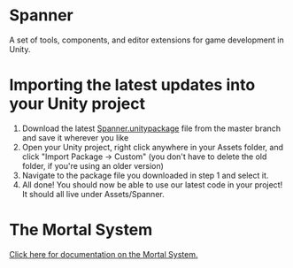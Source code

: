 # Spanner
A set of tools, components, and editor extensions for game development in Unity.

# Importing the latest updates into your Unity project
1. Download the latest [Spanner.unitypackage](https://github.com/MandalaGames/Spanner/blob/master/UnityPackages/Spanner.unitypackage) file from the master branch and save it wherever you like
2. Open your Unity project, right click anywhere in your Assets folder, and click "Import Package -> Custom" (you don't have to delete the old folder, if you're using an older version)
3. Navigate to the package file you downloaded in step 1 and select it.
4. All done! You should now be able to use our latest code in your project! It should all live under Assets/Spanner.

# The Mortal System
[Click here for documentation on the Mortal System.](https://github.com/MandalaGames/Spanner/tree/master/Assets/Spanner/MortalSystem)
